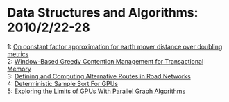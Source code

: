 # Data Structures and Algorithms: 2010/2/22-28  
1: [On constant factor approximation for earth mover distance over doubling  metrics](https://doi.org/10.48550/arXiv.1002.4034)  
2: [Window-Based Greedy Contention Management for Transactional Memory](https://doi.org/10.48550/arXiv.1002.4182)  
3: [Defining and Computing Alternative Routes in Road Networks](https://doi.org/10.48550/arXiv.1002.4330)  
4: [Deterministic Sample Sort For GPUs](https://doi.org/10.48550/arXiv.1002.4464)  
5: [Exploring the Limits of GPUs With Parallel Graph Algorithms](https://doi.org/10.48550/arXiv.1002.4482)  
